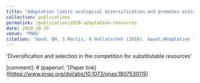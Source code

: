 ```yaml
---
title: "Adaptation limits ecological diversification and promotes ecological tinkering during the competition for substitutable resources"
collection: publications
permalink: /publication/2018-adaptation-resources
date: 2018-10-15
venue: 'PNAS'
citation: 'Good, BH, S Martis, O Hallatschek (2018). &quot;Adaptation limits ecological diversification and promotes ecological tinkering during the competition for substitutable resources.&quot; <i>PNAS</i>.'
---
```


'Diversification and selection in the competition for substitutable resources'

[comment]: # (paperurl: '[Paper link] ([https://www.pnas.org/doi/abs/10.1073/pnas.1807530115)
